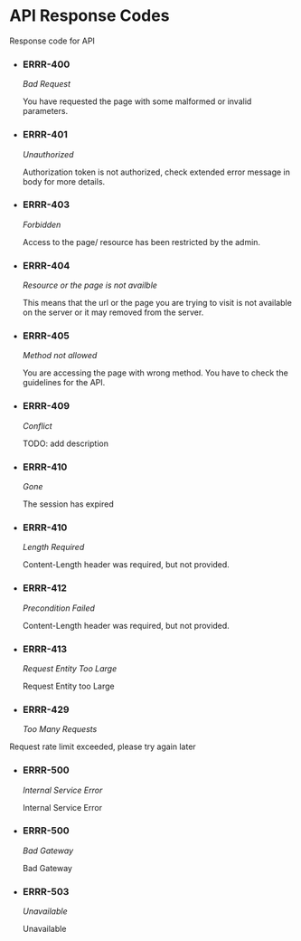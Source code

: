 
# API Response Codes
Response code for API

- ### ERRR-400
	_Bad Request_
  
  You have requested the page with some malformed or invalid parameters.
  
- ### ERRR-401
	_Unauthorized_
  
  Authorization token is not authorized, check extended error message in body for more details.

- ### ERRR-403
	_Forbidden_
  
  Access to the page/ resource has been restricted by the admin.

- ### ERRR-404
	_Resource or the page is not availble_
  
  This means that the url or the page you are trying to visit is not available on the  	server or it may removed from the server.

- ### ERRR-405
	_Method not allowed_
  
  You are accessing the page with wrong method. You have to check the guidelines for the API.
  
- ### ERRR-409
	_Conflict_
  
  TODO: add description

- ### ERRR-410
	_Gone_
  
  The session has expired
  
- ### ERRR-410
	_Length Required_

  Content-Length header was required, but not provided.

- ### ERRR-412
	_Precondition Failed_

  Content-Length header was required, but not provided.

- ### ERRR-413
	_Request Entity Too Large_

  Request Entity too Large
  
 - ### ERRR-429
	_Too Many Requests_

  Request rate limit exceeded, please try again later

- ### ERRR-500
	_Internal Service Error_

   Internal Service Error

- ### ERRR-500
	_Bad Gateway_

   Bad Gateway

- ### ERRR-503
	_Unavailable_

   Unavailable

